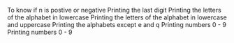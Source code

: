 To know if n is postive or negative
Printing the last digit
Printing the letters of the alphabet in lowercase
Printing the letters of the alphabet in lowercase and uppercase
Printing the alphabets except e and q
Printing numbers 0 - 9
Printing numbers 0 - 9
